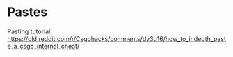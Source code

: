 # Pastes

Pasting tutorial: https://old.reddit.com/r/Csgohacks/comments/dv3u16/how_to_indepth_paste_a_csgo_internal_cheat/
